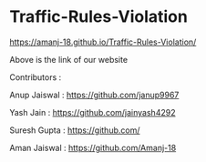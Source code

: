# Traffic-Rules-Violation
https://amanj-18.github.io/Traffic-Rules-Violation/

Above is the link of our website 

Contributors : 

Anup Jaiswal : https://github.com/janup9967

Yash Jain : https://github.com/jainyash4292

Suresh Gupta : https://github.com/

Aman Jaiswal : https://github.com/Amanj-18

